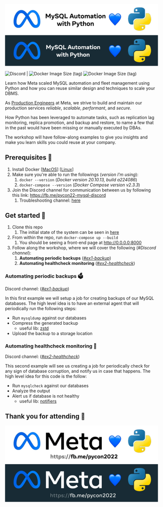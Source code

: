 ![Meta PyCon Banner](https://github.com/MarcoMontaltoMonella/pycon2022-mysql/blob/main/meta-pycon-header-transparent.png#gh-light-mode-only)
![Meta PyCon Banner](https://github.com/MarcoMontaltoMonella/pycon2022-mysql/blob/main/meta-pycon-header-dark.png#gh-dark-mode-only)

![Discord](https://img.shields.io/discord/964334241875914792?label=Discord%20Server&logo=Discord&logoColor=%235865F2&style=plastic) | ![Docker Image Size (tag)](https://img.shields.io/docker/image-size/_/python/3.8?color=3294DF&label=Python%203.8&logo=Docker&logoColor=232496ED&style=plastic) ![Docker Image Size (tag)](https://img.shields.io/docker/image-size/mysql/mysql-server/8.0.28?color=3294DF&label=MySQL%208&logo=Docker&logoColor=232496ED&style=plastic)

Learn how Meta scaled MySQL automation and fleet management using Python and how you can reuse similar design and techniques to scale your DBMS.

As [Production Engineers](https://engineering.fb.com/category/production-engineering/) at Meta, we strive to build and maintain our production services *reliable*, *scalable*, *performant*, and *secure*.

How Python has been leveraged to automate tasks, such as replication lag monitoring, replica promotion, and backup and restore, to name a few that in the past would have been missing or manually executed by DBAs.

The workshop will have follow-along examples to give you insights and make you learn skills you could reuse at your company.

## Prerequisites 🚚
1. Install Docker [[MacOS](https://runnable.com/docker/install-docker-on-macos)] [[Linux](https://runnable.com/docker/install-docker-on-linux)]
2. Make sure you're able to run the followings (*version I'm using*):
   1. `docker --version` (*Docker version 20.10.13, build a224086*)
   2. `docker-compose --version` (*Docker Compose version v2.3.3*)
3. Join the Discord channel for communication between us by following this link: https://fb.me/pycon22-mysql-discord
   1. Troubleshooting channel: [here](https://discord.com/channels/964334241875914792/964589394751283240)

## Get started 🚀
1. Clone this repo
   1. The initial state of the system can be seen in [here](https://github.com/MarcoMontaltoMonella/pycon2022-mysql/blob/main/initial-state-diagram.png)
2. From within the repo, run `docker-compose up --build`
   1. You should be seeing a front-end page at http://0.0.0.0:8000
3. Follow along the workshop, where we will cover the following (*#Discord channel*):
   1. **Automating periodic backups** (*[#ex1-backup](https://discord.com/channels/964334241875914792/964589613593272361)*)
   2. **Automating healthcheck monitoring** (*[#ex2-healthcheck](https://discord.com/channels/964334241875914792/965504119148273685)*)

### Automating periodic backups 🗳
Discord channel: (*[#ex1-backup](https://discord.com/channels/964334241875914792/964589613593272361)*)

In this first example we will setup a job for creating backups of our MySQL databases.
The high level idea is to have an external agent that will periodically run the following steps:
- Run `mysqldump` against our databases
- Compress the generated backup
  - useful lib: [zstd](https://pypi.org/project/zstd/)
- Upload the backup to a storage location

### Automating healthcheck monitoring 🚨
Discord channel: (*[#ex2-healthcheck](https://discord.com/channels/964334241875914792/965504119148273685)*)

This second example will see us creating a job for periodically check for any sign of database corruption, and notify us in case that happens.
The high level idea for this code is the follow:
- Run `mysqlcheck` against our databases
- Analyze the output
- Alert us if database is not healthy
  - useful lib: [notifiers](https://pypi.org/project/notifiers/)


## Thank you for attending 🙏

![Meta PyCon Banner](https://github.com/MarcoMontaltoMonella/pycon2022-mysql/blob/main/meta-pycon-banner-transparent.png#gh-light-mode-only)
![Meta PyCon Banner](https://github.com/MarcoMontaltoMonella/pycon2022-mysql/blob/main/meta-pycon-banner-dark.png#gh-dark-mode-only)
